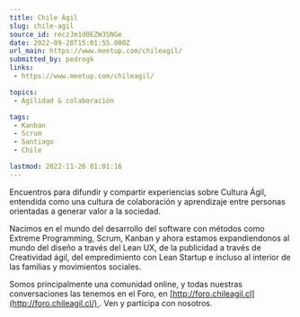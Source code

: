 ```yaml
---
title: Chile Ágil
slug: chile-agil
source_id: reczJm1d0EZW3SNGe
date: 2022-09-28T15:01:55.000Z
url_main: https://www.meetup.com/chileagil/
submitted_by: pedrogk
links: 
 - https://www.meetup.com/chileagil/

topics: 
 - Agilidad & colaboración

tags: 
 - Kanban
 - Scrum
 - Santiago
 - Chile

lastmod: 2022-11-26 01:01:16
---
```


Encuentros para difundir y compartir experiencias sobre Cultura Ágil, entendida como una cultura de colaboración y aprendizaje entre personas orientadas a generar valor a la sociedad.

Nacimos en el mundo del desarrollo del software con métodos como Extreme Programming, Scrum, Kanban y ahora estamos expandiendonos al mundo del diseño a través del Lean UX, de la publicidad a través de Creatividad ágil, del empredimiento con Lean Startup e incluso al interior de las familias y movimientos sociales.

Somos principalmente una comunidad online, y todas nuestras conversaciones las tenemos en el Foro, en [http://foro.chileagil.cl](http://foro.chileagil.cl/) . Ven y participa con nosotros.
